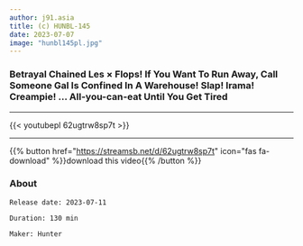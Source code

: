 ```yaml
---
author: j91.asia
title: (c) HUNBL-145
date: 2023-07-07
image: "hunbl145pl.jpg"
---
```


### Betrayal Chained Les × Flops! If You Want To Run Away, Call Someone Gal Is Confined In A Warehouse! Slap! Irama! Creampie! … All-you-can-eat Until You Get Tired
___

{{< youtubepl 62ugtrw8sp7t >}}
___

{{% button href="https://streamsb.net/d/62ugtrw8sp7t" icon="fas fa-download" %}}download this video{{% /button %}}
### About

`Release date: 2023-07-11`

`Duration: 130 min`

`Maker:	Hunter`